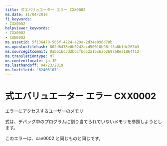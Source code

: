 ```yaml
---
title: 式エバリュエーター エラー CXX0002
ms.date: 11/04/2016
f1_keywords:
- CXX0002
helpviewer_keywords:
- CXX0002
- CAN0002
ms.assetid: 5f136470-505f-4224-a29a-2d34e896d78b
ms.openlocfilehash: 802d6478e0b0242acd50010b98ff3a8b1dc265b3
ms.sourcegitcommit: 0ab61bc3d2b6cfbd52a16c6ab2b97a8ea1864f12
ms.translationtype: MT
ms.contentlocale: ja-JP
ms.lasthandoff: 04/23/2019
ms.locfileid: "62406107"
---
```

# <a name="expression-evaluator-error-cxx0002"></a>式エバリュエーター エラー CXX0002

エラーにアクセスするユーザーのメモリ

式は、デバッグ中のプログラムに割り当てられていないメモリを参照しようとします。

このエラーは、can0002 と同じものと同じです。
